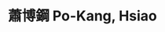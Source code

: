 ---
chinese_name: 蕭博鋼
english_name: Po-Kang, Hsiao
title: "蕭博鋼 Po-Kang, Hsiao"
id: pokanghsiao
collection: members
position: Alumni
type: alumni
department: 123
image_path: https://source.unsplash.com/collection/139386/600x600?a=.png
blurb: 123
---